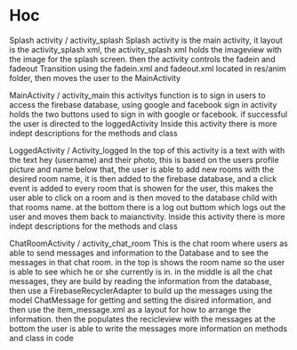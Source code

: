 # Hoc

Splash activity / activity_splash
Splash activity is the main activity, it layout is the activity_splash xml, the activity_splash xml holds the imageview with the image
for the splash screen. then the activity controls the fadein and fadeout Transition using the fadein.xml and fadeout.xml 
located in res/anim folder, then moves the user to the MainActivity

MainActivity / activity_main
this activitys function is to sign in users to access the firebase database, using google and facebook sign in 
activity holds the two buttons used to sign in with google or facebook. if successful the user is directed to the loggedActivity
Inside this activity there is more indept descriptions for the methods and class

LoggedActivity / Activity_logged
In the top of this activity is a text with with the text hey (username) and their photo, this is based on the users profile picture and name
below that, the user is able to add new rooms with the desired room name, it is then added to the firebase database, and a click event is added to every 
room that is showen for the user, this makes the user able to click on a room and is then moved to the database child with that rooms name.
at the bottom there is a log out buttom which logs out the user and moves them back to maianctivity.
Inside this activity there is more indept descriptions for the methods and class

ChatRoomActivity / activity_chat_room
This is the chat room where users as able to send messages and information to the Database and to see the messages in that chat room.
in the top is shows the room name so the user is able to see which he or she currently is in.
in the middle is all the chat messages, they are build by reading the information from the database, then use a FirebaseRecyclerAdapter
to build up the messages using the model ChatMessage for getting and setting the disired information, and then use the item_message.xml 
as a layout for how to arrange the information. then the populates the recicleview with the messages
at the bottom the user is able to write the messages
more information on methods and class in code


